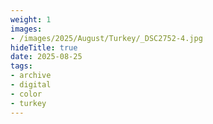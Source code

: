 ```yaml
---
weight: 1
images:
- /images/2025/August/Turkey/_DSC2752-4.jpg
hideTitle: true
date: 2025-08-25
tags:
- archive
- digital
- color
- turkey
---
```


